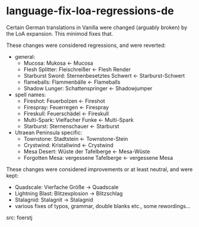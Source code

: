 # language-fix-loa-regressions-de

Certain German translations in Vanilla were changed (arguably broken) by the LoA expansion. This minimod fixes that.

These changes were considered regressions, and were reverted:
- general:
  - Mucosa: Mukosa <- Mucosa
  - Flesh Splitter: Fleischreißer <- Flesh Render
  - Starburst Sword: Sternenbesetztes Schwert <- Starburst-Schwert
  - flameballs: Flammenbälle <- Flameballs
  - Shadow Lunger: Schattenspringer <- Shadowjumper
- spell names:
  - Fireshot: Feuerbolzen <- Fireshot
  - Firespray: Feuerregen <- Firespray
  - Fireskull: Feuerschädel <- Fireskull
  - Multi-Spark: Vielfacher Funke <- Multi-Spark
  - Starburst: Sternenschauer <- Starburst
- Utraean Peninsula specific:
  - Townstone: Stadtstein <- Townstone-Stein
  - Crystwind: Kristallwind <- Crystwind
  - Mesa Desert: Wüste der Tafelberge <- Mesa-Wüste
  - Forgotten Mesa: vergessene Tafelberge <- vergessene Mesa

These changes were considered improvements or at least neutral, and were kept:
- Quadscale: Vierfache Größe -> Quadscale
- Lightning Blast: Blitzexplosion -> Blitzschlag
- Stalagnid: Stalagnit -> Stalagnid
- various fixes of typos, grammar, double blanks etc., some rewordings...

src: foerstj
